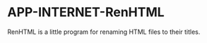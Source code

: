 APP-INTERNET-RenHTML
====================

RenHTML is a little program for renaming HTML files to their titles.
